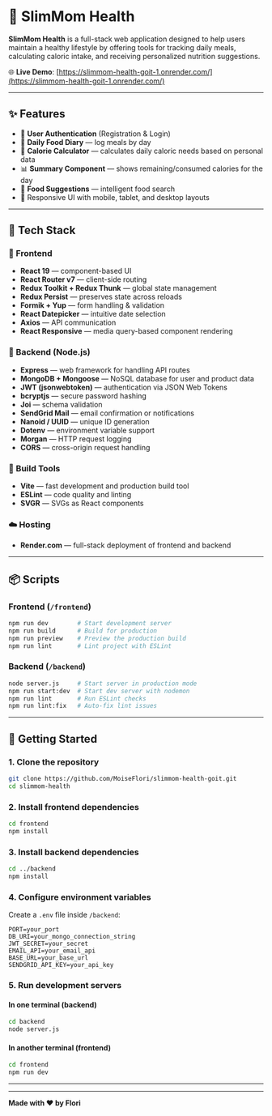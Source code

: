 # 🥗 SlimMom Health

**SlimMom Health** is a full-stack web application designed to help users maintain a healthy lifestyle by offering tools for tracking daily meals, calculating caloric intake, and receiving personalized nutrition suggestions.

🌐 **Live Demo**: [https://slimmom-health-goit-1.onrender.com/](https://slimmom-health-goit-1.onrender.com/)

---

## ✨ Features

- 🔐 **User Authentication** (Registration & Login)
- 📅 **Daily Food Diary** — log meals by day
- 🔢 **Calorie Calculator** — calculates daily caloric needs based on personal data
- 📊 **Summary Component** — shows remaining/consumed calories for the day
- 🍏 **Food Suggestions** — intelligent food search
- 🧭 Responsive UI with mobile, tablet, and desktop layouts

---

## 🧰 Tech Stack

### 🔹 Frontend

- **React 19** — component-based UI
- **React Router v7** — client-side routing
- **Redux Toolkit + Redux Thunk** — global state management
- **Redux Persist** — preserves state across reloads
- **Formik + Yup** — form handling & validation
- **React Datepicker** — intuitive date selection
- **Axios** — API communication
- **React Responsive** — media query-based component rendering

### 🔹 Backend (Node.js)

- **Express** — web framework for handling API routes
- **MongoDB + Mongoose** — NoSQL database for user and product data
- **JWT (jsonwebtoken)** — authentication via JSON Web Tokens
- **bcryptjs** — secure password hashing
- **Joi** — schema validation
- **SendGrid Mail** — email confirmation or notifications
- **Nanoid / UUID** — unique ID generation
- **Dotenv** — environment variable support
- **Morgan** — HTTP request logging
- **CORS** — cross-origin request handling

### 🔧 Build Tools

- **Vite** — fast development and production build tool
- **ESLint** — code quality and linting
- **SVGR** — SVGs as React components

### ☁️ Hosting

- **Render.com** — full-stack deployment of frontend and backend

---

## 📦 Scripts

### Frontend (`/frontend`)

```bash
npm run dev        # Start development server
npm run build      # Build for production
npm run preview    # Preview the production build
npm run lint       # Lint project with ESLint
```

### Backend (`/backend`)

```bash
node server.js     # Start server in production mode
npm run start:dev  # Start dev server with nodemon
npm run lint       # Run ESLint checks
npm run lint:fix   # Auto-fix lint issues
```

---

## 🚀 Getting Started

### 1. Clone the repository

```bash
git clone https://github.com/MoiseFlori/slimmom-health-goit.git
cd slimmom-health
```

### 2. Install frontend dependencies

```bash
cd frontend
npm install
```

### 3. Install backend dependencies

```bash
cd ../backend
npm install
```

### 4. Configure environment variables

Create a `.env` file inside `/backend`:

```env
PORT=your_port
DB_URI=your_mongo_connection_string
JWT_SECRET=your_secret
EMAIL_API=your_email_api
BASE_URL=your_base_url
SENDGRID_API_KEY=your_api_key
```

### 5. Run development servers

#### In one terminal (backend)

```bash
cd backend
node server.js
```

#### In another terminal (frontend)

```bash
cd frontend
npm run dev
```

---



---

**Made with ❤️ by Flori**